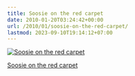 ```yaml
---
title: Soosie on the red carpet
date: 2010-01-20T03:24:42+00:00
url: /2010/01/soosie-on-the-red-carpet/
lastmod: 2023-09-10T19:14:12+07:00
---
```

<div class="media image">
  <a href="http://www.flickr.com/photos/schreibblogade/4290456745/" title="Soosie on the red carpet"><img src="//farm3.static.flickr.com/2700/4290456745_7b2cb6602e.jpg" alt="Soosie on the red carpet" /></p>

  <p>
    Soosie on the red carpet
  </p>

  <p>
    </a></div>
